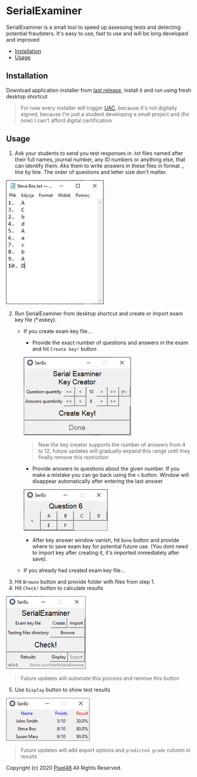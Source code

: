 # SerialExaminer
SerialExaminer is a small tool to speed up assessing tests and detecting potential fraudsters. It's easy to use, fast to use and will be long developed and improved

- [Installation](https://github.com/Pixel48/SerialExaminer#installation)
- [Usage](https://github.com/Pixel48/SerialExaminer#usage)

## Installation
Download application installer from [last release](https://github.com/Pixel48/SerialExaminer/releases/latest), install it and run using fresh desktop shortcut
> For now every installer will trigger [UAC](https://en.wikipedia.org/wiki/User_Account_Control), because it's not digitally signed, because I'm just a student developing a small project and (for now) I can't afford digital certification

## Usage
1. Ask your students to send you test responses in .txt files named after their full names, journal number, any ID numbers or anything else, that can identify them. Aks them to write answers in these files in format <question number>.<correct answer>, line by line. The order of questions and letter size don't matter.

![Exam file example](docs/img/exam_file.png)

2. Run SerialExaminer from desktop shortcut and create or import exam key file (\*.exkey).
   - If you create exam key file...
     - Provide the exact number of questions and answers in the exam and hit `Create key!` button

     ![Key parameters](docs/img/key_parameters.png)
     > Now the key creator supports the number of answers from 4 to 12, future updates will gradually expand this range until they finally remove this restriction

     - Provide answers to questions about the given number. If you make a mistake you can go back using the `<` button. Window will disappear automatically after entering the last answer

     ![Key answers](docs/img/key_ans.png)

     - After key answer window vanish, hit `Done` button and provide where to save exam key for potential future use. (You dont need to import key after creating it, it's imported immediately after save).
   - If you already had created exam key file...
3. Hit `Browse` button and provide folder with files from step 1.
4. Hit `Check!` button to calculate results

![Check button](docs/img/check_button.png)
> Future updates will automate this process and remove this button

5. Use `Display` button to show test results

![Example results table](docs/img/results.png)
> Future updates will add export options and `predicted grade` column in results

Copyright (c) 2020 [Pixel48](https://github.com/Pixel48/) All Rights Reserved.

